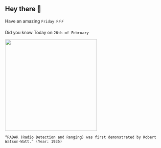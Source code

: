 ## Hey there 👋
Have an amazing `Friday` ⚡⚡⚡

Did you know Today on `26th of February`
 
 [<img src="https://thisdayintechhistory.com/wp-content/uploads/2011/02/798px-Watson_watt_02_fr-300x225.jpg" width="300" />](https://www.wired.com/2008/02/dayintech-0226/) 
 ```
“RADAR (Radio Detection and Ranging) was first demonstrated by Robert Watson-Watt.” (Year: 1935)
```
